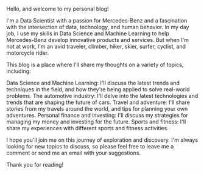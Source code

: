 Hello, and welcome to my personal blog!

I'm a Data Scientist with a passion for Mercedes-Benz and a fascination with the intersection of data, technology, and human behavior. In my day job, I use my skills in Data Science and Machine Learning to help Mercedes-Benz develop innovative products and services. But when I'm not at work, I'm an avid traveler, climber, hiker, skier, surfer, cyclist, and motorcycle rider.

This blog is a place where I'll share my thoughts on a variety of topics, including:

Data Science and Machine Learning: I'll discuss the latest trends and techniques in the field, and how they're being applied to solve real-world problems.
The automotive industry: I'll delve into the latest technologies and trends that are shaping the future of cars.
Travel and adventure: I'll share stories from my travels around the world, and tips for planning your own adventures.
Personal finance and investing: I'll discuss my strategies for managing my money and investing for the future.
Sports and fitness: I'll share my experiences with different sports and fitness activities.

I hope you'll join me on this journey of exploration and discovery. I'm always looking for new topics to discuss, so please feel free to leave me a comment or send me an email with your suggestions.

Thank you for reading!
